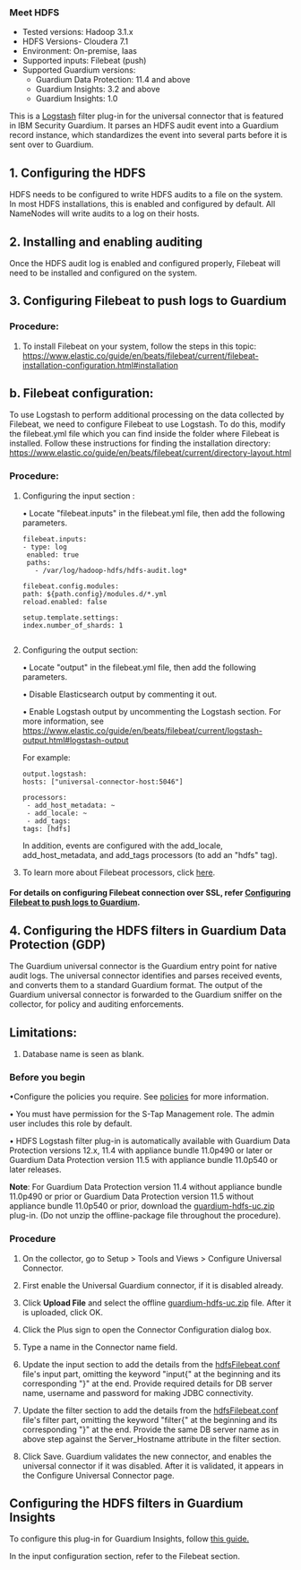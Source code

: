 ### Meet HDFS
* Tested versions: Hadoop 3.1.x
* HDFS Versions- Cloudera 7.1
* Environment: On-premise, Iaas
* Supported inputs: Filebeat (push)
* Supported Guardium versions:
  * Guardium Data Protection: 11.4 and above
  * Guardium Insights: 3.2 and above
  * Guardium Insights: 1.0

This is a [Logstash](https://github.com/elastic/logstash) filter plug-in for the universal connector that is featured in IBM Security Guardium. It parses an HDFS audit event into a Guardium record instance, which standardizes the event into several parts before it is sent over to Guardium.

## 1. Configuring the HDFS

HDFS needs to be configured to write HDFS audits to a file on the system. In most HDFS installations, this is enabled and configured by default. All NameNodes will write audits to a log on their hosts.

## 2. Installing and enabling auditing

Once the HDFS audit log is enabled and configured properly, Filebeat will need to be installed and configured on the system.

## 3. Configuring Filebeat to push logs to Guardium

### Procedure:

1. To install Filebeat on your system, follow the steps in this topic:
   https://www.elastic.co/guide/en/beats/filebeat/current/filebeat-installation-configuration.html#installation

## b. Filebeat configuration:

To use Logstash to perform additional processing on the data collected by Filebeat, we need to configure Filebeat to use Logstash. To do this, modify the filebeat.yml file which you can find inside the folder where Filebeat is installed. Follow these instructions for finding the installation directory:
https://www.elastic.co/guide/en/beats/filebeat/current/directory-layout.html

### Procedure:

1. Configuring the input section :

   • Locate "filebeat.inputs" in the filebeat.yml file, then add the following parameters.

    ```
    filebeat.inputs:
   - type: log
     enabled: true
     paths:
       - /var/log/hadoop-hdfs/hdfs-audit.log*

    filebeat.config.modules:
    path: ${path.config}/modules.d/*.yml
    reload.enabled: false

    setup.template.settings:
    index.number_of_shards: 1
  
    ```

2. Configuring the output section:

   • Locate "output" in the filebeat.yml file, then add the following parameters.

   • Disable Elasticsearch output by commenting it out.

   • Enable Logstash output by uncommenting the Logstash section. For more information, see https://www.elastic.co/guide/en/beats/filebeat/current/logstash-output.html#logstash-output

   For example:

    ```
    output.logstash:
    hosts: ["universal-connector-host:5046"]

    processors:
     - add_host_metadata: ~
     - add_locale: ~
     - add_tags:
    tags: [hdfs]

    ```
   In addition, events are configured with the add_locale, add_host_metadata, and add_tags processors (to add an "hdfs" tag).


3. To learn more about Filebeat processors, click [here](https://www.elastic.co/guide/en/beats/filebeat/current/filtering-and-enhancing-data.html#using-processors).

#### For details on configuring Filebeat connection over SSL, refer [Configuring Filebeat to push logs to Guardium](https://github.com/IBM/universal-connectors/blob/main/input-plugin/logstash-input-beats/README.md#configuring-filebeat-to-push-logs-to-guardium).


## 4. Configuring the HDFS filters in Guardium Data Protection (GDP)

The Guardium universal connector is the Guardium entry point for native audit logs.
The universal connector identifies and parses received events, and converts them to a standard Guardium format.
The output of the Guardium universal connector is forwarded to the Guardium sniffer on the collector, for policy and auditing enforcements.

## Limitations:

1. Database name is seen as blank.

### Before you begin
•Configure the policies you require. See [policies](/docs/#policies) for more information.

• You must have permission for the S-Tap Management role. The admin user includes this role by default.

• HDFS Logstash filter plug-in is automatically available with Guardium Data Protection versions 12.x, 11.4 with appliance bundle 11.0p490 or later or Guardium Data Protection version 11.5 with appliance bundle 11.0p540 or later releases.

**Note**: For Guardium Data Protection version 11.4 without appliance bundle 11.0p490 or prior or Guardium Data Protection version 11.5 without appliance bundle 11.0p540 or prior, download the [guardium-hdfs-uc.zip](https://github.com/IBM/universal-connectors/releases/download/v1.5.7/logstash-filter-hdfs_guardium_filter.zip) plug-in. (Do not unzip the offline-package file throughout the procedure). 

### Procedure

1. On the collector, go to Setup > Tools and Views > Configure Universal Connector.

2. First enable the Universal Guardium connector, if it is disabled already.

4. Click **Upload File** and select the offline [guardium-hdfs-uc.zip](https://github.com/IBM/universal-connectors/releases/download/v1.5.7/logstash-filter-hdfs_guardium_filter.zip) file. After it is uploaded, click OK.

5. Click the Plus sign to open the Connector Configuration dialog box.

6. Type a name in the Connector name field.

7. Update the input section to add the details from the [hdfsFilebeat.conf](./hdfsFilebeat.conf) file's input part, omitting the keyword "input{" at the beginning and its corresponding "}" at the end. Provide required details for DB server name, username and password for making JDBC connectivity.

8. Update the filter section to add the details from the [hdfsFilebeat.conf](./hdfsFilebeat.conf) file's filter part, omitting the keyword "filter{" at the beginning and its corresponding "}" at the end. Provide the same DB server name as in above step against the Server_Hostname attribute in the filter section.

9. Click Save. Guardium validates the new connector, and enables the universal connector if it was disabled. After it is validated, it appears in the Configure Universal Connector page.


## Configuring the HDFS filters in Guardium Insights

To configure this plug-in for Guardium Insights, follow [this guide.](https://github.com/IBM/universal-connectors/blob/main/docs/Guardium%20Insights/3.2.x/UC_Configuration_GI.md)

In the input configuration section, refer to the Filebeat section.

